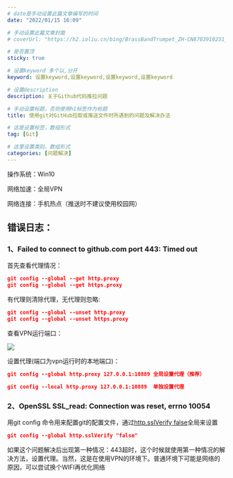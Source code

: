 ```yaml
---
# date是手动设置此篇文章编写的时间
date: "2022/01/15 16:09"

# 手动设置此篇文章封面
# coverUrl: "https://h2.ioliu.cn/bing/BrassBandTrumpet_ZH-CN8703910231_640x480.jpg?imageslim"

# 是否置顶
sticky: true

# 设置keyword 多个以,分开
keyword: 设置keyword,设置keyword,设置keyword,设置keyword

# 设置description
description: 关于Github代码推拉问题

# 手动设置标题，否则使用h1标签作为标题
title: 使用git对GitHub拉取或推送文件时所遇到的问题及解决办法

# 这是设置标签，数组形式
tag: [Git]

# 这里设置类别，数组形式
categories: [问题解决]
---
```




操作系统：Win10

网络加速：全局VPN

网络连接：手机热点（推送时不建议使用校园网）

## 错误日志：

### 	1、Failed to connect to github.com port 443: Timed out

首先查看代理情况：

```json
git config --global --get http.proxy
git config --global --get https.proxy
```

有代理则清除代理，无代理则忽略:

```json
git config --global --unset http.proxy
git config --global --unset https.proxy
```

查看VPN运行端口：

![](https://s4.ax1x.com/2022/01/17/7amcjI.png)

设置代理(端口为vpn运行时的本地端口)：

```json
git config --global http.proxy 127.0.0.1:10889 全局设置代理（推荐）

git config --local http.proxy 127.0.0.1:10889  单独设置代理
```

### 2、OpenSSL SSL_read: Connection was reset, errno 10054

用git config 命令用来配置git的配置文件，通过<u>http.sslVerify false</u>全局来设置

```json
git config --global http.sslVerify "false"
```

如果这个问题解决后出现第一种情况：443超时，这个时候就使用第一种情况的解决方法，设置代理。当然，这是在使用VPN的环境下。普通环境下可能是网络的原因，可以尝试换个WIFI再优化网络